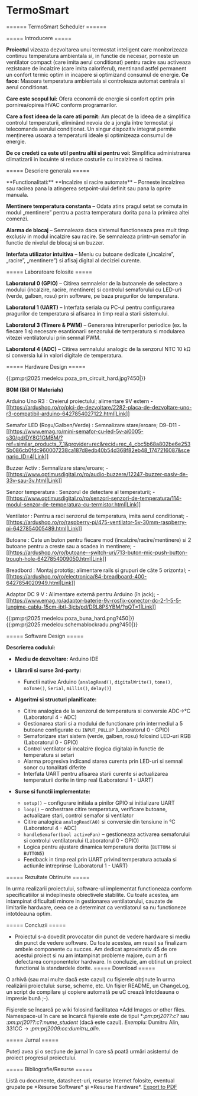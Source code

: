 # TermoSmart

====== TermoSmart Scheduler ======

===== Introducere =====

<note tip>

**Proiectul** vizeaza dezvoltarea unui termostat inteligent care monitorizeaza continuu temperatura ambientala si, in functie de necesar, porneste un ventilator compact (care imita aerul conditionat) pentru racire sau activeaza rezistoare de incalzire (care imita caloriferul), mentinand astfel permanent un confort termic optim in incapere si optimizand consumul de energie.
</note>
 **Ce face:** Masoara temperatura ambientala si controleaza automat centrala si aerul conditionat.

 **Care este scopul lui:** Ofera economii de energie si confort optim prin pornirea/opirea HVAC conform programarilor.

 **Care a fost ideea de la care ati pornit:** Am plecat de la ideea de a simplifica controlul temperaturii, eliminând nevoia de a jongla între termostat și telecomanda aerului condiționat. Un singur dispozitiv integrat permite menținerea usoara a temperaturii ideale și optimizeaza consumul de energie.

 **De ce credeti ca este util pentru altii si pentru voi:** Simplifica administrarea climatizarii in locuinte si reduce costurile cu incalzirea si racirea.  

===== Descriere generala =====

<note tip>
**Functionalitati:**
 **Incalzire si racire automate** – Porneste incalzirea sau racirea pana la atingerea setpoint-ului definit sau pana la oprire manuala.

 **Mentinere temperatura constanta** – Odata atins pragul setat se comuta in modul „mentinere” pentru a pastra temperatura dorita pana la primirea altei comenzi.

 **Alarma de blocaj** – Semnaleaza daca sistemul functioneaza prea mult timp exclusiv in modul incalzire sau racire. Se semnaleaza printr-un semafor in functie de nivelul de blocaj si un buzzer.

 **Interfata utilizator intuitiva** – Meniu cu butoane dedicate („incalzire”, „racire”, „mentinere”) si afisaj digital al deciziei curente.

</note>

===== Laboratoare folosite =====


 **Laboratorul 0 (GPIO)** – Citirea semnalelor de la butoanele de selectare a modului (incalzire, racire, mentinere) si controlul semaforului cu LED-uri (verde, galben, rosu) prin software, pe baza pragurilor de temperatura.

 **Laboratorul 1 (UART)** – Interfata seriala cu PC-ul pentru configurarea pragurilor de temperatura si afisarea in timp real a starii sistemului.
  
 **Laboratorul 3 (Timere & PWM)** – Generarea intreruperilor periodice (ex. la fiecare 1 s) necesare esantionarii senzorului de temperatura si modularea vitezei ventilatorului prin semnal PWM.  

 **Laboratorul 4 (ADC)** – Citirea semnalului analogic de la senzorul NTC 10 kΩ si conversia lui in valori digitale de temperatura.  


===== Hardware Design =====

{{:pm:prj2025:rnedelcu:poza_pm_circuit_hard.jpg?450|}}

<note tip>

 **BOM (Bill Of Materials)**

 Arduino Uno R3 : Creierul proiectului; alimentare 9V extern - [[https://ardushop.ro/ro/plci-de-dezvoltare/2282-placa-de-dezvoltare-uno-r3-compatibil-arduino-6427854027122.html|Link]]

 Semafor LED (Roșu/Galben/Verde) : Semnalizare stare/eroare; D9–D11 - [[https://www.emag.ro/mini-semafor-cu-led-5v-ai0005-s30/pd/DY8G1GMBM/?ref=similar_products_7_1&provider=rec&recid=rec_4_cbc5b68a802be6e2535b086cb0fdc960007238ca187d8edb40b54d368f82eb48_1747216087&scenario_ID=4|Link]]

 Buzzer Activ : Semnalizare stare/eroare; - [[https://www.optimusdigital.ro/ro/audio-buzzere/12247-buzzer-pasiv-de-33v-sau-3v.html|Link]]

 Senzor temperatura : Senzorul de detectare al temperaturii; - [[https://www.optimusdigital.ro/ro/senzori-senzori-de-temperatura/114-modul-senzor-de-temperatura-cu-termistor.html|Link]]

 Ventilator : Pentru a raci senzorul de temperatura, imita aerul conditionat; - [[https://ardushop.ro/ro/raspberry-pi/475-ventilator-5v-30mm-raspberry-pi-6427854005489.html|Link]]

 Butoane : Cate un buton pentru fiecare mod (incalzire/racire/mentinere) si 2 butoane pentru a creste sau a scadea in mentinere; - [[https://ardushop.ro/ro/butoane--switch-uri/713-buton-mic-push-button-trough-hole-6427854009050.html|Link]]

 Breadbord : Montaj prototip; alimentare rails și grupuri de câte 5 orizontal; - [[https://ardushop.ro/ro/electronica/84-breadboard-400-6427854020949.html|Link]]
 
 Adaptor DC 9 V : Alimentare externă pentru Arduino (în jack); - [[https://www.emag.ro/adaptor-baterie-9v-rosfix-conector-dc-2-1-5-5-lungime-cablu-15cm-ibtl-3jcb/pd/DRL8PSYBM/?gQT=1|Link]]



</note>


{{:pm:prj2025:rnedelcu:poza_buna_hard.png?450|}}{{:pm:prj2025:rnedelcu:schemablockradu.png?450|}}

===== Software Design =====

**Descrierea codului:**

* **Mediu de dezvoltare:** Arduino IDE

* **Librarii si surse 3rd-party:**

  * Functii native Arduino (`analogRead()`, `digitalWrite()`, `tone()`, `noTone()`, `Serial`, `millis()`, `delay()`)

* **Algoritmi si structuri planificate:**

  * Citire analogica de la senzorul de temperatura si conversie ADC→°C (Laboratorul 4 - ADC)
  * Gestionarea starii si a modului de functionare prin intermediul a 5 butoane configurate cu `INPUT_PULLUP` (Laboratorul 0 - GPIO)
  * Semaforizare stari sistem (verde, galben, rosu) folosind LED-uri RGB (Laboratorul 0 - GPIO)
  * Control ventilator si incalzire (logica digitala) in functie de temperatura si setari
  * Alarma progresiva indicand starea curenta prin LED-uri si semnal sonor cu tonalitati diferite
  * Interfata UART pentru afisarea starii curente si actualizarea temperaturii dorite in timp real (Laboratorul 1 - UART)

* **Surse si functii implementate:**

  * `setup()` – configurare initiala a pinilor GPIO si initializare UART
  * `loop()` – orchestrare citire temperatura, verificare butoane, actualizare stari, control semafor si ventilator
  * Citire analogica `analogRead(A0)` si conversie din tensiune in °C (Laboratorul 4 - ADC)
  * `handleSemafor(bool activeFan)` – gestioneaza activarea semaforului si controlul ventilatorului (Laboratorul 0 - GPIO)
  * Logica pentru ajustare dinamica temperatura dorita (`BUTTON4` si `BUTTON5`)
  * Feedback in timp real prin UART privind temperatura actuala si actiunile intreprinse (Laboratorul 1 - UART)

===== Rezultate Obtinuite =====

In urma realizarii proiectului, software-ul implementat functioneaza conform specificatiilor si indeplineste obiectivele stabilite. Cu toate acestea, am intampinat dificultati minore in gestionarea ventilatorului, cauzate de limitarile hardware, ceea ce a determinat ca ventilatorul sa nu functioneze intotdeauna optim.

===== Concluzii =====

* Proiectul s-a dovedit provocator din punct de vedere hardware si mediu din punct de vedere software. Cu toate acestea, am reusit sa finalizam ambele componente cu succes. Am dedicat aproximativ 45 de ore acestui proiect si nu am intampinat probleme majore, cum ar fi defectarea componentelor hardware. In concluzie, am obtinut un proiect functional la standardele dorite.
===== Download =====

<note warning>
O arhivă (sau mai multe dacă este cazul) cu fişierele obţinute în urma realizării proiectului: surse, scheme, etc. Un fişier README, un ChangeLog, un script de compilare şi copiere automată pe uC crează întotdeauna o impresie bună ;-).

Fişierele se încarcă pe wiki folosind facilitatea *Add Images or other files. Namespace-ul în care se încarcă fişierele este de tipul **:pm:prj20??:c?* sau *:pm:prj20??:c?:nume_student* (dacă este cazul). *Exemplu:* Dumitru Alin, 331CC -> *:pm:prj2009:cc:dumitru_alin*.
</note>

===== Jurnal =====

<note tip>
Puteți avea și o secțiune de jurnal în care să poată urmări asistentul de proiect progresul proiectului.
</note>

===== Bibliografie/Resurse =====

<note>
Listă cu documente, datasheet-uri, resurse Internet folosite, eventual grupate pe *Resurse Software* şi *Resurse Hardware*.
</note>

<html><a class="media mediafile mf_pdf" href="?do=export_pdf">Export to PDF</a></html>
